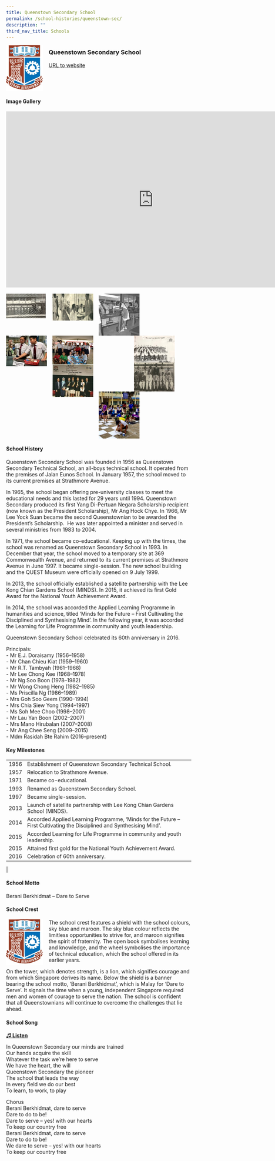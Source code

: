 ```yaml
---
title: Queenstown Secondary School
permalink: /school-histories/queenstown-sec/
description: ""
third_nav_title: Schools
---
```

<img align="left" style="width:20%;margin-right:15px;" src="/images/queenstownsec1.jpg">

### **Queenstown Secondary School**
[URL to website](https://www.queenstownsec.moe.edu.sg/)

<br clear="left">

#### **Image Gallery**
<iframe src="https://docs.google.com/presentation/d/e/2PACX-1vQCQbjK5DOuZYktclaueE6LolFCVkkDnpgUZ_Zz09n7o3--rkT4M47uFlkBvOo_Qg6cnd9H42U1slyl/embed?start=false&amp;loop=true&amp;delayms=5000" frameborder="0" width="800" height="479" allowfullscreen="true"></iframe>

<p><a href="/images/queenstownsec2.jpg">  
<img align="left" style="width:22%;margin-right:15px;" src="/images/queenstownsec2.jpg">
</a></p>

<p><a href="/images/queenstownsec3.jpg">  
<img align="left" style="width:22%;margin-right:15px;" src="/images/queenstownsec3.jpg">
</a></p>

<p><a href="/images/queenstownsec4.jpg">  
<img align="left" style="width:22%;margin-right:15px;" src="/images/queenstownsec4.jpg">
</a></p>

<p><a href="/images/queenstownsec5.jpg">  
<img align="right" style="width:22%;margin-right:45px;" src="/images/queenstownsec5.jpg">
</a></p>

<p><a href="/images/queenstownsec6.jpg">  
<img align="left" style="width:22%;margin-right:15px;" src="/images/queenstownsec6.jpg">
</a></p>

<p><a href="/images/queenstownsec7.jpg">  
<img align="left" style="width:22%;margin-right:15px;" src="/images/queenstownsec7.jpg">
</a></p>

<p><a href="/images/queenstownsec8.jpg">  
<img align="left" style="width:22%;margin-right:15px;" src="/images/queenstownsec8.jpg">
</a></p>

<p><a href="/images/queenstownsec9.jpg">  
<img align="left" style="width:22%;margin-right:15px;" src="/images/queenstownsec9.jpg">
</a></p>

<br clear="left">

#### **School History**
Queenstown Secondary School was founded in 1956 as Queenstown Secondary Technical School, an all-boys technical school. It operated from the premises of Jalan Eunos School. In January 1957, the school moved to its current premises at Strathmore Avenue.

In 1965, the school began offering pre-university classes to meet the educational needs and this lasted for 29 years until 1994. Queenstown Secondary produced its first Yang Di-Pertuan Negara Scholarship recipient (now known as the President Scholarship), Mr Ang Hock Chye.&nbsp;In 1966, Mr Lee Yock Suan became the second Queenstownian to be awarded the President’s Scholarship. &nbsp;He was later appointed a minister and served in several ministries from 1983 to 2004.

In 1971, the school became co-educational. Keeping up with the times, the school was renamed as Queenstown Secondary School in 1993. In December that year, the school moved to a temporary site at 369 Commonwealth Avenue, and returned to its current premises at Strathmore Avenue in June 1997. It became single-session. The new school building and the QUEST Museum were officially opened on 9 July 1999.

In 2013, the school officially established a satellite partnership with the Lee Kong Chian Gardens School (MINDS). In 2015, it achieved its first Gold Award for the National Youth Achievement Award.

In 2014, the school was accorded the Applied Learning Programme in humanities and science, titled ‘Minds for the Future – First Cultivating the Disciplined and Synthesising Mind’. In the following year, it was accorded the Learning for Life Programme in community and youth leadership.

Queenstown Secondary School celebrated its 60th anniversary in 2016.

Principals:<br>
\- Mr E.J. Doraisamy (1956–1958) <br>
\- Mr Chan Chieu Kiat (1959–1960) <br>
\- Mr R.T. Tambyah (1961–1968) <br>
\- Mr Lee Chong Kee (1968–1978) <br>
\- Mr Ng Soo Boon (1978–1982) <br>
\- Mr Wong Chong Heng (1982–1985) <br>
\- Ms Priscilla Ng (1986–1989)<br>
\- Mrs Goh Soo Geem (1990–1994)<br>
\- Mrs Chia Siew Yong (1994–1997)<br>
\- Ms Soh Mee Choo (1998–2001)<br>
\- Mr Lau Yan Boon (2002–2007)<br>
\- Mrs Mano Hirubalan (2007–2008)<br>
\- Mr Ang Chee Seng (2009–2015)<br>
\- Mdm Rasidah Bte Rahim (2016–present)

#### **Key Milestones**

|  |  |
|:---:|---|
| 1956 | Establishment of Queenstown Secondary Technical School. |
| 1957 | Relocation to Strathmore Avenue. |
| 1971 | Became co-educational. |
| 1993 | Renamed as Queenstown Secondary School. |
| 1997 | Became single-session. |
| 2013 | Launch of satellite partnership with Lee Kong Chian Gardens School (MINDS). |
| 2014 | Accorded Applied Learning Programme, ‘Minds for the Future – First Cultivating the Disciplined and Synthesising Mind’. |
| 2015 | Accorded Learning for Life Programme in community and youth leadership. |
| 2015 | Attained first gold for the National Youth Achievement Award. |
| 2016 | Celebration of 60th anniversary. |
|

#### **School Motto**
Berani Berkhidmat – Dare to Serve

#### **School Crest**
<img align="left" style="width:20%;margin-right:15px;" src="/images/queenstownsec1.jpg">

The school crest features a shield with the school colours, sky blue and maroon. The sky blue colour reflects the limitless opportunities to strive for, and maroon signifies the spirit of fraternity. The open book symbolises learning and knowledge, and the wheel symbolises the importance of technical education, which the school offered in its earlier years.

On the tower, which denotes strength, is a lion, which signifies courage and from which Singapore derives its name. Below the shield is a banner bearing the school motto, ‘Berani Berkhidmat’, which is Malay for ‘Dare to Serve’. It signals the time when a young, independent Singapore required men and women of courage to serve the nation. The school is confident that all Queenstownians will continue to overcome the challenges that lie ahead.

#### **School Song**
<a target="\_blank" href="https://drive.google.com/file/d/1aH3N2gTYTh7YUX0FO1PHiG9HwDgB-Ic2/view?usp=share_link">**♫ Listen**</a>

In Queenstown Secondary our minds are trained<br>
Our hands acquire the skill<br>
Whatever the task we’re here to serve<br>
We have the heart, the will<br>
Queenstown Secondary the pioneer<br>
The school that leads the way<br>
In every field we do our best<br>
To learn, to work, to play

Chorus<br>
Berani Berkhidmat, dare to serve<br>
Dare to do to be!<br>
Dare to serve – yes! with our hearts<br>
To keep our country free<br>
Berani Berkhidmat, dare to serve<br>
Dare to do to be!<br>
We dare to serve – yes! with our hearts<br>
To keep our country free